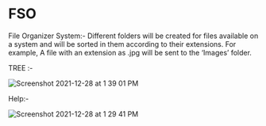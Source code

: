 # FSO

File Organizer System:- Different folders will be created for files available on a system and will be sorted in them according to their extensions. For example, A file with an extension as .jpg will be sent to the ‘Images’ folder.

TREE :- 

![Screenshot 2021-12-28 at 1 39 01 PM](https://user-images.githubusercontent.com/89683914/147570887-41ac9601-6e17-4374-a2b3-93a2e43c308c.png)

Help:-

![Screenshot 2021-12-28 at 1 29 41 PM](https://user-images.githubusercontent.com/89683914/147571025-768363d5-bb25-4039-b7b0-61a5c6e84d1b.png)
